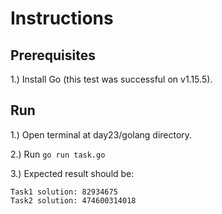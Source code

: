 # Instructions

## Prerequisites

1.) Install Go (this test was successful on v1.15.5).

## Run

1.) Open terminal at day23/golang directory.

2.) Run ```go run task.go```

3.) Expected result should be:

```
Task1 solution: 82934675
Task2 solution: 474600314018
```